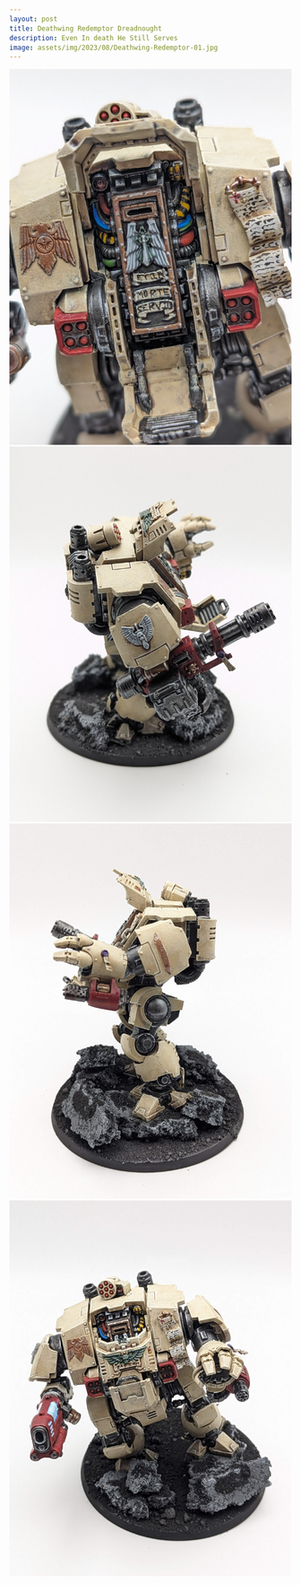 ```yaml
---
layout: post
title: Deathwing Redemptor Dreadnought
description: Even In death He Still Serves
image: assets/img/2023/08/Deathwing-Redemptor-01.jpg
---
```


![Deathwing Redemptor Dreadnought face on, sarcophagus detail](/assets/img/2023/08/Deathwing-Redemptor-02.jpg)
![Deathwing Redemptor Dreadnought, right hand side](/assets/img/2023/08/Deathwing-Redemptor-03.jpg)
![Deathwing Redemptor Dreadnought, left hand side](/assets/img/2023/08/Deathwing-Redemptor-04.jpg)
![Deathwing Redemptor Dreadnought face on, closed sarcophagus enclosure, alternative weapons](/assets/img/2023/08/Deathwing-Redemptor-05.jpg)